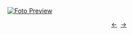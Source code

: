 [![Foto Preview](preview/project-3.avif)](https://DominicNikolai.github.io/project-3)

<div align="center" style="display: flex; justify-content: center;">
  <a  href="https://github.com/DominicNikolai/project-2" target="_blank">&#8592;</a>
  &nbsp;&nbsp;
  <a  href="https://github.com/DominicNikolai/project-4" target="_blank">&#8594;</a>
</div>
